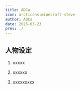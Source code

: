 ```yaml
---
title: ADCa
icon: arcticons:minecraft-steve
author: ADCa
date: 2025-03-23
prev: ./
---
```


## 人物设定

1. xxxxx

2. xxxxxx
3. xxxxxxxxx
